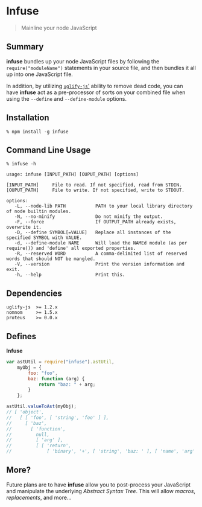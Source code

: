 Infuse
======

> Mainline your node JavaScript


Summary
-------

**infuse** bundles up your node JavaScript files by following the `require("moduleName")` statements in your source file, and then bundles it all up into one JavaScript file.

In addition, by utilizing [`uglify-js`'](https://github.com/mishoo/UglifyJS) ability to remove dead code, you can have **infuse** act as a pre-processor of sorts on your combined file when using the `--define` and `--define-module` options.


Installation
------------

    % npm install -g infuse
    

Command Line Usage
------------------

    % infuse -h
    
    usage: infuse [INPUT_PATH] [OUPUT_PATH] [options]

    [INPUT_PATH]     File to read. If not specified, read from STDIN.
    [OUPUT_PATH]     File to write. If not specified, write to STDOUT.

    options:
       -L, --node-lib PATH           PATH to your local library directory of node builtin modules.
       -N, --no-minify               Do not minify the output.
       -F, --force                   If OUTPUT_PATH already exists, overwrite it.
       -D, --define SYMBOL[=VALUE]   Replace all instances of the specified SYMBOL with VALUE.
       -d, --define-module NAME      Will load the NAMEd module (as per require()) and 'define' all exported properties.
       -R, --reserved WORD           A comma-delimited list of reserved words that should NOT be mangled.
       -V, --version                 Print the version information and exit.
       -h, --help                    Print this.


Dependencies
------------

    uglify-js  >= 1.2.x
    nomnom     >= 1.5.x
    proteus    >= 0.0.x


Defines
-------

**Infuse** 

~~~js
var astUtil = require("infuse").astUtil,
    myObj = {
        foo: "foo",
        baz: function (arg) {
            return "baz: " + arg;
        }
    };

astUtil.valueToAst(myObj);
// [ 'object',
//   [ [ 'foo', [ 'string', 'foo' ] ],
//     [ 'baz',
//       [ 'function',
//         null,
//         [ 'arg' ],
//         [ [ 'return',
//             [ 'binary', '+', [ 'string', 'baz: ' ], [ 'name', 'arg' ] ] ] ] ] ] ] ]
~~~

More?
-----

Future plans are to have **infuse** allow you to post-process your JavaScript and manipulate the underlying _Abstract Syntax Tree_. This will allow _macros_, _replacements_, and more...
